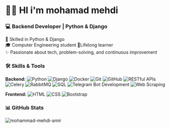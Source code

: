 # 👨‍💻 HI i'm mohamad mehdi

### 💻 Backend Developer | Python & Django 

🔧 Skilled in Python & Django  
🎓 Computer Engineering student
🚀Lifelong learner  
✨ Passionate about tech, problem-solving, and continuous improvement

### 🛠️ Skills & Tools

**Backend:**
![Python](https://img.shields.io/badge/-Python-3776AB?logo=python&logoColor=white&style=flat)
![Django](https://img.shields.io/badge/-Django-092E20?logo=django&logoColor=white&style=flat)
![Docker](https://img.shields.io/badge/-Docker-2496ED?logo=docker&logoColor=white&style=flat)
![Git](https://img.shields.io/badge/-Git-F05032?logo=git&logoColor=white&style=flat)
![GitHub](https://img.shields.io/badge/-GitHub-181717?logo=github&logoColor=white&style=flat)
![RESTful APIs](https://img.shields.io/badge/-RESTful%20APIs-00D2FF?logo=postman&logoColor=white&style=flat)
![Celery](https://img.shields.io/badge/-Celery-37814A?logo=celery&logoColor=white&style=flat)
![RabbitMQ](https://img.shields.io/badge/-RabbitMQ-FF6600?logo=rabbitmq&logoColor=white&style=flat)
![SQL](https://img.shields.io/badge/-SQL-003B57?logo=postgresql&logoColor=white&style=flat)
![Telegram Bot Development](https://img.shields.io/badge/-Telegram%20Bot-2CA5E0?logo=telegram&logoColor=white&style=flat)
![Web Scraping](https://img.shields.io/badge/-Web%20Scraping-42A5F5?logo=python&logoColor=white&style=flat)

**Frontend:**
![HTML](https://img.shields.io/badge/-HTML-E34F26?logo=html5&logoColor=white&style=flat)
![CSS](https://img.shields.io/badge/-CSS-1572B6?logo=css3&logoColor=white&style=flat)
![Bootstrap](https://img.shields.io/badge/-Bootstrap-7952B3?logo=bootstrap&logoColor=white&style=flat)

### 📊 GitHub Stats
![mohammad-mehdi-amir](https://github-readme-stats.vercel.app/api?username=YourUsername&show_icons=true&theme=radical)
